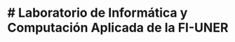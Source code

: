 # # Laboratorio de Informática y Computación Aplicada de la FI-UNER

<!--Repository for organization's public profile.-->
